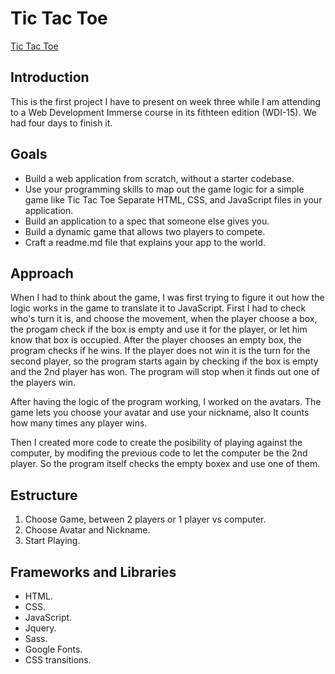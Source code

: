 # Tic Tac Toe
[Tic Tac Toe](https://armandoltx.github.io/tictactoe/index.html)

## Introduction

This is the first project I have to present on week three while I am attending to a Web Development Immerse course in its fithteen edition (WDI-15). We had four days to finish it.

## Goals

- Build a web application from scratch, without a starter codebase.
- Use your programming skills to map out the game logic for a simple game like Tic Tac Toe
Separate HTML, CSS, and JavaScript files in your application.
- Build an application to a spec that someone else gives you.
- Build a dynamic game that allows two players to compete.
- Craft a readme.md file that explains your app to the world.

## Approach
When I had to think about the game, I was first trying to figure it out how the logic works in the game to translate it to JavaScript.
First I had to check who's turn it is, and choose the movement, when the player choose a box, the progam check if the box is empty and use it for the player, or let him know that box is occupied. After the player chooses an empty box, the program checks if he wins. If the player does not win it is the turn for the second player, so the program starts again by checking if the box is empty and the 2nd player has won. The program will stop when it finds out one of the players win.

After having the logic of the program working, I worked on the avatars. The game lets you choose your avatar and use your nickname, also It counts how many times any player wins.

Then I created more code to create the posibility of playing against the computer, by modifing the previous code to let the computer be the 2nd player. So the program itself checks the empty boxex and use one of them.

## Estructure

1. Choose Game, between 2 players or 1 player vs computer.
2. Choose Avatar and Nickname.
3. Start Playing.

## Frameworks and Libraries

- HTML.
- CSS.
- JavaScript.
- Jquery.
- Sass.
- Google Fonts.
- CSS transitions.

